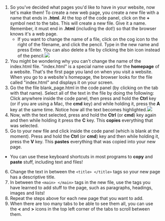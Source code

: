 1. So you've decided what pages you'd like to have in your website, now let's make them! To create a new web page, you create a new file with a name that ends in **.html**. At the top of the code panel, click on the **+** symbol next to the tabs. This will create a new file. Give it a name. Remember, it must end in **.html** \(including the dot!\) so that the browser knows it's a web page.
   * If you want to change the name of a file, click on the cog icon to the right of the filename, and click the pencil. Type in the new name and press Enter. You can also delete a file by clicking the bin icon instead of the pencil.![](/assets/EditFilename.png)
2. You might be wondering why you can't change the name of the index.html file. "index.html" is a special name used for the **homepage** of a website. That's the first page you land on when you visit a website. When you go to a website's homepage, the browser looks for the file called "index.html" and displays it on your screen.
3. Go the the file blank\_page.html in the code panel \(by clicking on the tab with that name\). Select all of the text in the file by doing the following: Click anywhere inside the code panel, then press and hold the **Ctrl** key \(or if you are using a Mac, the **cmd** key\) and while holding it, press the **A** key at the same time. Notice how all the text becomes highlighted.![](/assets/SelectAll.png)
4. Now, with the text selected, press and hold the **Ctrl** \(or **cmd**\) key again and then while holding it press the **C** key. This **copies** everything that was selected.
5. Go to your new file and click inside the code panel \(which is blank at the moment\). Press and hold the **Ctrl** \(or **cmd**\) key and then while holding it, press the **V** key. This **pastes** everything that was copied into your new page.
 * You can use these keyboard shortcuts in most programs to **copy** and **paste** stuff, including text and files!
6. Change the text in between the `<title> </title>` tags so your new page has a descriptive title.
7. In between the `<main> </main>` tags in the new file, use the tags you have learned to add stuff to the page, such as paragraphs, headings, images and lists!
8. Repeat the steps above for each new page that you want to add. 
9. When there are too many tabs to be able to see them all, you can use the **<** and **>** icons in the top left corner of the tabs to scroll between them.



